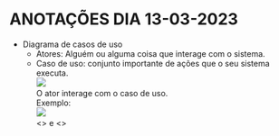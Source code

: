 # ANOTAÇÕES DIA 13-03-2023
- Diagrama de casos de uso  
    - Atores: Alguém ou alguma coisa que interage com o sistema.
    - Caso de uso: conjunto importante de ações que o seu sistema executa.  
    <img src="https://www.macoratti.net/netuml21.gif"><br>
    O ator interage com o caso de uso.  
    Exemplo:  
    <img src="https://i.stack.imgur.com/0pzVS.png"><br>
    <<include>> e <<extend>>